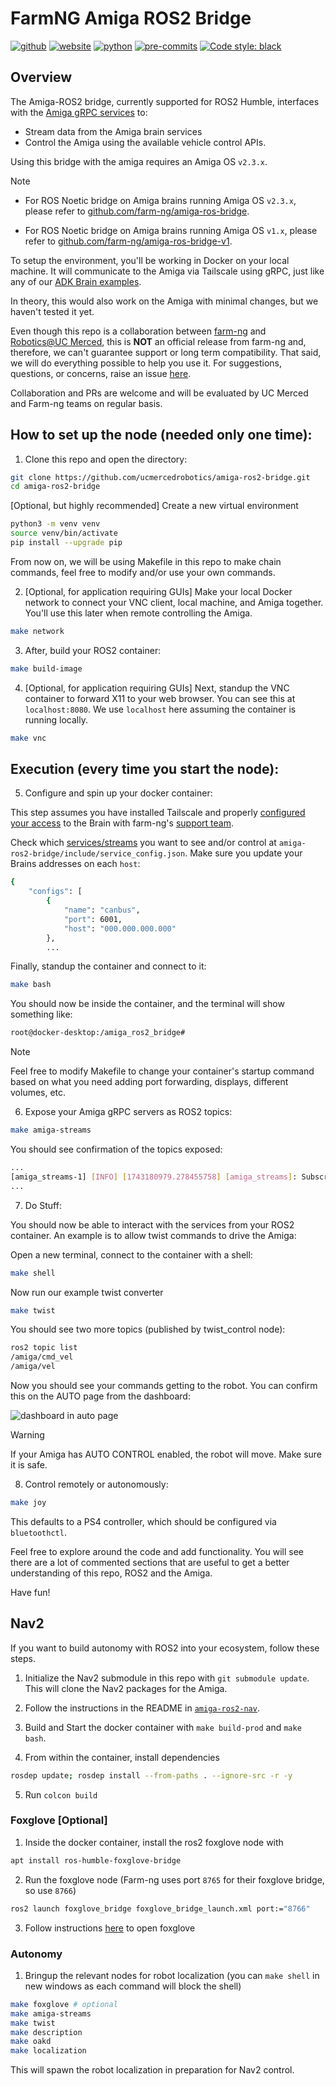 # FarmNG Amiga ROS2 Bridge
[![github](https://img.shields.io/badge/GitHub-ucmercedrobotics-181717.svg?style=flat&logo=github)](https://github.com/ucmercedrobotics)
[![website](https://img.shields.io/badge/Website-UCMRobotics-5087B2.svg?style=flat&logo=telegram)](https://robotics.ucmerced.edu/)
[![python](https://img.shields.io/badge/Python-3.10.12-3776AB.svg?style=flat&logo=python&logoColor=white)](https://www.python.org)
[![pre-commits](https://img.shields.io/badge/pre--commit-enabled-brightgreen?logo=pre-commit&logoColor=white)](https://github.com/pre-commit/pre-commit)
[![Code style: black](https://img.shields.io/badge/code%20style-black-000000.svg)](https://github.com/psf/black)
<!-- TODO: work to enable mypy -->
<!-- [![Checked with mypy](http://www.mypy-lang.org/static/mypy_badge.svg)](http://mypy-lang.org/) -->
<!-- TODO: work to enable pydocstyle -->
<!-- [![pydocstyle](https://img.shields.io/badge/pydocstyle-enabled-AD4CD3)](http://www.pydocstyle.org/en/stable/) -->

<!-- [![arXiv](https://img.shields.io/badge/arXiv-2409.04653-b31b1b.svg)](https://arxiv.org/abs/2409.04653) -->

## Overview

The Amiga-ROS2 bridge, currently supported for ROS2 Humble, interfaces with the
[Amiga gRPC services](https://github.com/farm-ng/farm-ng-amiga) to:

- Stream data from the Amiga brain services
- Control the Amiga using the available vehicle control APIs.

Using this bridge with the amiga requires an Amiga OS `v2.3.x`.

> [!Note]
> * For ROS Noetic bridge on Amiga brains running Amiga OS `v2.3.x`, please refer to
> [github.com/farm-ng/amiga-ros-bridge](https://github.com/farm-ng/amiga-ros-bridge-v1).
>
> * For ROS Noetic bridge on Amiga brains running Amiga OS `v1.x`, please refer to
> [github.com/farm-ng/amiga-ros-bridge-v1](https://github.com/farm-ng/amiga-ros-bridge-v1).

To setup the environment, you'll be working in Docker on your local machine. It will communicate to the Amiga via Tailscale using gRPC, just like any of our [ADK Brain examples](https://amiga.farm-ng.com/docs/examples/examples-index#brain-adk-examples).

In theory, this would also work on the Amiga with minimal changes, but we haven't tested it yet.

Even though this repo is a collaboration between [farm-ng](https://www.github.com/orgs/farm-ng) and [Robotics@UC Merced](https://github.com/ucmercedrobotics), this is **NOT** an official release from farm-ng and, therefore, we can't guarantee support or long term compatibility. That said, we will do everything possible to help you use it. For suggestions, questions, or concerns, raise an issue [here](https://github.com/ucmercedrobotics/amiga-ros2-bridge/issues/new).

Collaboration and PRs are welcome and will be evaluated by UC Merced and Farm-ng teams on regular basis.

## How to set up the node (needed only one time):

1. Clone this repo and open the directory:
```bash
git clone https://github.com/ucmercedrobotics/amiga-ros2-bridge.git
cd amiga-ros2-bridge
```

[Optional, but highly recommended] Create a new virtual environment
```bash
python3 -m venv venv
source venv/bin/activate
pip install --upgrade pip
```

From now on, we will be using Makefile in this repo to make chain commands, feel free to modify and/or use your own commands.

2. [Optional, for application requiring GUIs] Make your local Docker network to connect your VNC client, local machine, and Amiga together. You'll use this later when remote controlling the Amiga.
```bash
make network
```

3. After, build your ROS2 container:
```bash
make build-image
```

<!-- TODO: options for images based on arm platforms -->

4. [Optional, for application requiring GUIs] Next, standup the VNC container to forward X11 to your web browser. You can see this at `localhost:8080`. We use `localhost` here assuming the container is running locally.
```bash
make vnc
```
## Execution (every time you start the node):

5. Configure and spin up your docker container:

This step assumes you have installed Tailscale and properly [configured your access](https://amiga.farm-ng.com/docs/ssh/) to the Brain with farm-ng's [support team](mailto:support@farm-ng.com).

Check which [services/streams](https://amiga.farm-ng.com/docs/concepts/system_overview/) you want to see and/or control at `amiga-ros2-bridge/include/service_config.json`. Make sure you update your Brains addresses on each `host`:
```bash
{
    "configs": [
        {
            "name": "canbus",
            "port": 6001,
            "host": "000.000.000.000"
        },
        ...
```

Finally, standup the container and connect to it:

```bash
make bash
```

You should now be inside the container, and the terminal will show something like:
```bash
root@docker-desktop:/amiga_ros2_bridge#
```

> [!Note]
> Feel free to modify Makefile to change your container's startup command based
> on what you need adding port forwarding, displays, different volumes, etc.

6. Expose your Amiga gRPC servers as ROS2 topics:

```bash
make amiga-streams
```

You should see confirmation of the topics exposed:
```bash
...
[amiga_streams-1] [INFO] [1743180979.278455758] [amiga_streams]: Subscribing to farm-ng topic: /oak0/left and publishing on ROS topic: /oak0/left
...
```

7. Do Stuff:

You should now be able to interact with the services from your ROS2 container. An example is to allow twist commands to drive the Amiga:

Open a new terminal, connect to the container with a shell:

```bash
make shell
```

Now run our example twist converter

```bash
make twist
```

You should see two more topics (published by twist_control node):
```bash
ros2 topic list
/amiga/cmd_vel
/amiga/vel
```

Now you should see your commands getting to the robot. You can confirm this on the AUTO page from the dashboard:

![dashboard in auto page](https://github.com/farm-ng/amiga-dev-kit/assets/133177230/9a8dcddf-cb5d-4e3c-95e0-0224f521ae6d)

> [!WARNING]
> If your Amiga has AUTO CONTROL enabled, the robot will move. Make sure it is safe.

8. Control remotely or autonomously:

```bash
make joy
```

This defaults to a PS4 controller, which should be configured via `bluetoothctl`.

Feel free to explore around the code and add functionality. You will see there are a lot of commented sections that are useful to get a better understanding of this repo, ROS2 and the Amiga.

Have fun!

## Nav2
If you want to build autonomy with ROS2 into your ecosystem, follow these steps.

1. Initialize the Nav2 submodule in this repo with `git submodule update`. This will clone the Nav2 packages for the Amiga.

2. Follow the instructions in the README in [`amiga-ros2-nav`](https://github.com/ucmercedrobotics/amiga-ros2-nav).

3. Build and Start the docker container with `make build-prod` and `make bash`.

4. From within the container, install dependencies
```bash
rosdep update; rosdep install --from-paths . --ignore-src -r -y
```

5. Run `colcon build`

### Foxglove [Optional]

1. Inside the docker container, install the ros2 foxglove node with 
```bash
apt install ros-humble-foxglove-bridge
```

2. Run the foxglove node (Farm-ng uses port `8765` for their foxglove bridge, so use `8766`)
```bash
ros2 launch foxglove_bridge foxglove_bridge_launch.xml port:="8766"
```

3. Follow instructions [here](https://docs.foxglove.dev/docs/connecting-to-data/frameworks/ros2) to open foxglove

### Autonomy

1. Bringup the relevant nodes for robot localization (you can `make shell` in new windows as each command will block the shell)
```bash
make foxglove # optional
make amiga-streams
make twist
make description
make oakd
make localization
```

This will spawn the robot localization in preparation for Nav2 control.